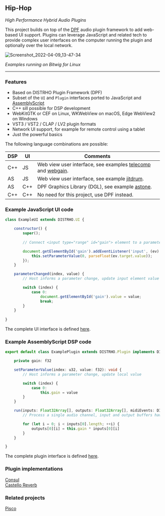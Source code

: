 Hip-Hop
-------
*High Performance Hybrid Audio Plugins*

This project builds on top of the [DPF](http://github.com/DISTRHO/DPF) audio
plugin framework to add web-based UI support. Plugins can leverage JavaScript
and related tech to provide complex user interfaces on the computer running
the plugin and optionally over the local network.

![Screenshot_2022-04-09_13-47-34](https://user-images.githubusercontent.com/930494/162572881-cba8857c-c4d2-444f-8b10-ab27ba86ea30.png)

*Examples running on Bitwig for Linux*

****

### Features

* Based on DISTRHO Plugin Framework (DPF)
* Subset of the `UI` and `Plugin` interfaces ported to JavaScript and [AssemblyScript](https://www.assemblyscript.org)
* C++ sill possible for DSP development
* WebKitGTK or CEF on Linux, WKWebView on macOS, Edge WebView2 on Windows
* VST3 / VST2 / CLAP / LV2 plugin formats
* Network UI support, for example for remote control using a tablet
* Just the powerful basics

The following language combinations are possible:

DSP|UI |Comments
---|---|---------------------------------------------------------------------------
C++|JS |Web view user interface, see examples [telecomp](https://github.com/lucianoiam/hiphop/tree/master/examples/telecomp) and [webgain](https://github.com/lucianoiam/hiphop/tree/master/examples/webgain).
AS |JS |Web view user interface, see example [jitdrum](https://github.com/lucianoiam/hiphop/tree/master/examples/jitdrum).
AS |C++|DPF Graphics Library (DGL), see example [astone](https://github.com/lucianoiam/hiphop/tree/master/examples/astone).
C++|C++|No need for this project, use DPF instead.

### Example JavaScript UI code

```JavaScript
class ExampleUI extends DISTRHO.UI {

    constructor() {
        super();
    
        // Connect <input type="range" id="gain"> element to a parameter

        document.getElementById('gain').addEventListener('input', (ev) => {
            this.setParameterValue(0, parseFloat(ev.target.value));
        });
    }

    parameterChanged(index, value) {
        // Host informs a parameter change, update input element value

        switch (index) {
            case 0:
                document.getElementById('gain').value = value;
                break;
        }
    }
    
}
```

The complete UI interface is defined [here](https://github.com/lucianoiam/hiphop/blob/master/hiphop/src/ui/dpf.js).

### Example AssemblyScript DSP code

```TypeScript
export default class ExamplePlugin extends DISTRHO.Plugin implements DISTRHO.PluginInterface {

    private gain: f32

    setParameterValue(index: u32, value: f32): void {
        // Host informs a parameter change, update local value

        switch (index) {
            case 0:
                this.gain = value
        }
    }

    run(inputs: Float32Array[], outputs: Float32Array[], midiEvents: DISTRHO.MidiEvent[]): void {
        // Process a single audio channel, input and output buffers have equal size

        for (let i = 0; i < inputs[0].length; ++i) {
            outputs[0][i] = this.gain * inputs[0][i]
        }
    }

}
```

The complete plugin interface is defined [here](https://github.com/lucianoiam/hiphop/blob/master/hiphop/src/dsp/dpf.ts).

### Plugin implementations

[Consul](https://github.com/lucianoiam/consul) \
[Castello Reverb](https://github.com/lucianoiam/castello)

### Related projects

[Pisco](https://github.com/lucianoiam/pisco)

